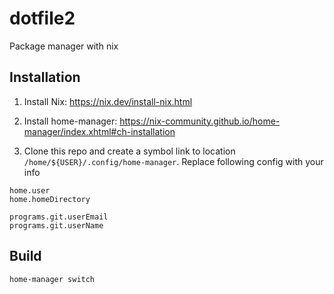 # dotfile2
Package manager with nix

## Installation

1. Install Nix: https://nix.dev/install-nix.html

2. Install home-manager: https://nix-community.github.io/home-manager/index.xhtml#ch-installation

3. Clone this repo and create a symbol link to location `/home/${USER}/.config/home-manager`. Replace following config with your info

```
home.user
home.homeDirectory

programs.git.userEmail
programs.git.userName
```

## Build
```
home-manager switch
```
